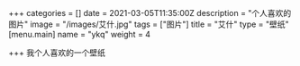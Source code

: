 +++
categories = []
date = 2021-03-05T11:35:00Z
description = "个人喜欢的图片"
image = "/images/艾什.jpg"
tags = ["图片"]
title = "艾什"
type = "壁纸"
[menu.main]
name = "ykq"
weight = 4

+++
我个人喜欢的一个壁纸